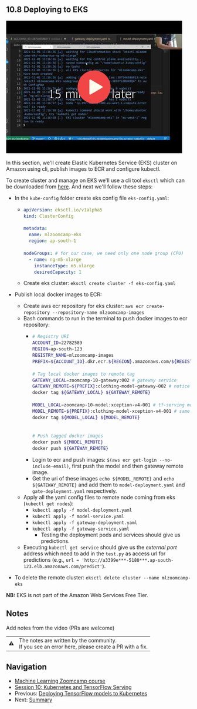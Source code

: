 ## 10.8 Deploying to EKS

<a href="https://www.youtube.com/watch?v=89jxeddZtC0&list=PL3MmuxUbc_hIhxl5Ji8t4O6lPAOpHaCLR"><img src="images/thumbnail-10-08.jpg"></a>

In this section, we'll create Elastic Kubernetes Service (EKS) cluster on Amazon using cli, publish images to ECR and configure kubectl.

To create cluster and manage on EKS we'll use a cli tool `eksctl` which can be downloaded from [here](https://docs.aws.amazon.com/eks/latest/userguide/eksctl.html). And next we'll follow these steps:

- In the `kube-config` folder create eks config file `eks-config.yaml`:
  - ```yaml
    apiVersion: eksctl.io/v1alpha5
    kind: ClusterConfig

    metadata:
      name: mlzoomcamp-eks
      region: ap-south-1

    nodeGroups: # for our case, we need only one node group (CPU)
      - name: ng-m5-xlarge
        instanceType: m5.xlarge
        desiredCapacity: 1
    ```
  - Create eks cluster: `eksctl create cluster -f eks-config.yaml`
- Publish local docker images to ECR:
  - Create aws ecr repository for eks cluster: `aws ecr create-repository --repository-name mlzoomcamp-images`
  - Bash commands to run in the terminal to push docker images to ecr repository:
    - ```bash
      # Registry URI
      ACCOUNT_ID=22782589
      REGION=ap-south-123
      REGISTRY_NAME=mlzoomcamp-images
      PREFIX=${ACCOUNT_ID}.dkr.ecr.${REGION}.amazonaws.com/${REGISTRY_NAME}

      # Tag local docker images to remote tag
      GATEWAY_LOCAL=zoomcamp-10-gateway:002 # gateway service
      GATEWAY_REMOTE=${PREFIX}:clothing-model-gateway-002 # notice the ':' is replaced with '-' before 002
      docker tag ${GATEWAY_LOCAL} ${GATEWAY_REMOTE}

      MODEL_LOCAL=zoomcamp-10-model:xception-v4-001 # tf-serving model
      MODEL_REMOTE=${PREFIX}:clothing-model-xception-v4-001 # same thing ':' is replaced with '-' before xception
      docker tag ${MODEL_LOCAL} ${MODEL_REMOTE}


      # Push tagged docker images
      docker push ${MODEL_REMOTE}
      docker push ${GATEWAY_REMOTE}
      ```
    - Login to ecr and push images: `$(aws ecr get-login --no-include-email)`, first push the model and then gateway remote image.
    - Get the uri of these images `echo ${MODEL_REMOTE}` and `echo ${GATEWAY_REMOTE}` and add them to `model-deployment.yaml` and `gate-deployment.yaml` respectively.
  - Apply all the yaml config files to remote node coming from eks (`kubectl get nodes`):
    - `kubectl apply -f model-deployment.yaml`
    - `kubectl apply -f model-service.yaml`
    - `kubectl apply -f gateway-deployment.yaml`
    - `kubectl apply -f gateway-service.yaml`
      - Testing the deployment pods and services should give us predictions.
  - Executing `kubectl get service` should give us the *external port* address which need to add in the `test.py` as access url for predictions (e.g., `url = 'http://a3399e***-5180***.ap-south-123.elb.amazonaws.com/predict'`).

- To delete the remote cluster: `eksctl delete cluster --name mlzoomcamp-eks`

**NB:** EKS is not part of the Amazon Web Services Free Tier.

## Notes

Add notes from the video (PRs are welcome)


<table>
   <tr>
      <td>⚠️</td>
      <td>
         The notes are written by the community. <br>
         If you see an error here, please create a PR with a fix.
      </td>
   </tr>
</table>


## Navigation

* [Machine Learning Zoomcamp course](../)
* [Session 10: Kubernetes and TensorFlow Serving](./)
* Previous: [Deploying TensorFlow models to Kubernetes](07-kubernetes-tf-serving.md)
* Next: [Summary](09-summary.md)
